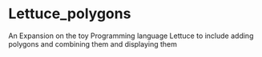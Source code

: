 # Lettuce_polygons
An Expansion on the toy Programming language Lettuce to include adding polygons and combining them and displaying them
